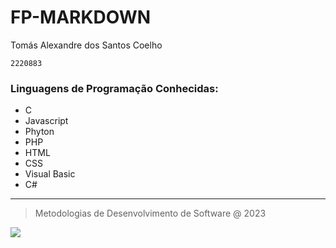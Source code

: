 ﻿# **FP-MARKDOWN**
Tomás Alexandre dos Santos Coelho

`2220883`

### Linguagens de Programação Conhecidas:

- C
- Javascript
- Phyton
- PHP
- HTML
- CSS
- Visual Basic
- C# 
***
>Metodologias de Desenvolvimento de Software @ 2023
>
![](https://eduportugal.eu/wp-content/uploads/2017/08/eduportugal_ipleiria_n.jpg)
